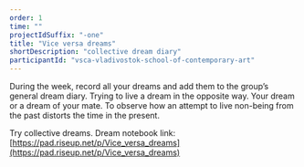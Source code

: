 ```yaml
---
order: 1
time: ""
projectIdSuffix: "-one"
title: "Vice versa dreams"
shortDescription: "collective dream diary"
participantId: "vsca-vladivostok-school-of-contemporary-art"
---
```


During the week, record all your dreams and add them to the group’s general dream diary. Trying to live a dream in the opposite way. Your dream or a dream of your mate.
To observe how an attempt to live non-being from the past distorts the time in the present.

Try collective dreams. Dream notebook link: [https://pad.riseup.net/p/Vice_versa_dreams](https://pad.riseup.net/p/Vice_versa_dreams)
